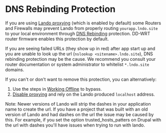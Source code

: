 DNS Rebinding Protection
========================

If you are using [Lando proxying](./../config/proxy.md) (which is enabled by default) some Routers and Firewalls may prevent Lando from properly routing `yourapp.lndo.site` to your local environment through [DNS Rebinding](https://en.wikipedia.org/wiki/DNS_rebinding) protection. DD-WRT router firmware enables this protection by default.

If you are seeing failed URLs (they show up in red) after app start up and you are unable to look up the url (`nslookup <sitename>.lndo.site`), DNS rebinding protection may be the cause. We recommend you consult your router documentation or system administrator to whitelist `*.lndo.site` domains.

If you can't or don't want to remove this protection, you can alternatively:

1.  Use the steps in [Working Offline](./../config/proxy.html#working-offline-or-using-custom-domains) to bypass.
2.  [Disable proxying](./../config/proxy.html#configuration) and rely on the Lando produced `localhost` address.

Note: Newer versions of Lando will strip the dashes in your application name to create the url. If you have a project that was built with an old version of Lando and had dashes on the url the issue may be caused by this. For example, if you set the option trusted_hosts_patters on Drupal with the url with dashes you'll have issues when trying to run with lando.
